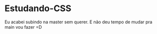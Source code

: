 # Estudando-CSS

Eu acabei subindo na master sem querer. E não deu tempo de mudar pra main vou fazer =D
